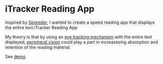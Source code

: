 iTracker Reading App
====================

Inspired by [Spreeder](http://spreeder.com/), I wanted to create a speed reading app that displays the entire text.iTracker Reading App

My theory is that by using an [eye tracking mechanism](http://en.wikipedia.org/wiki/Eye_tracking) with the entire text displayed, [peripheral vision](http://en.wikipedia.org/wiki/Vision_span) could play a part in increasesing absorption and retention of the reading material.

See [demo](http://remarkablemark.org/iTracker).
